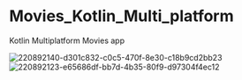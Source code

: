 # Movies_Kotlin_Multi_platform
Kotlin Multiplatform Movies app

![220892140-d301c832-c0c5-470f-8e30-c18b9cd2bb23](https://user-images.githubusercontent.com/59229510/229272682-f1bcc08b-fb4d-4e85-b872-8e872b697689.png)
![220892123-e65686df-bb7d-4b35-80f9-d97304f4ec12](https://user-images.githubusercontent.com/59229510/229272772-115eda0f-8cc6-4dbc-9f40-1f9991fe6f91.png)
